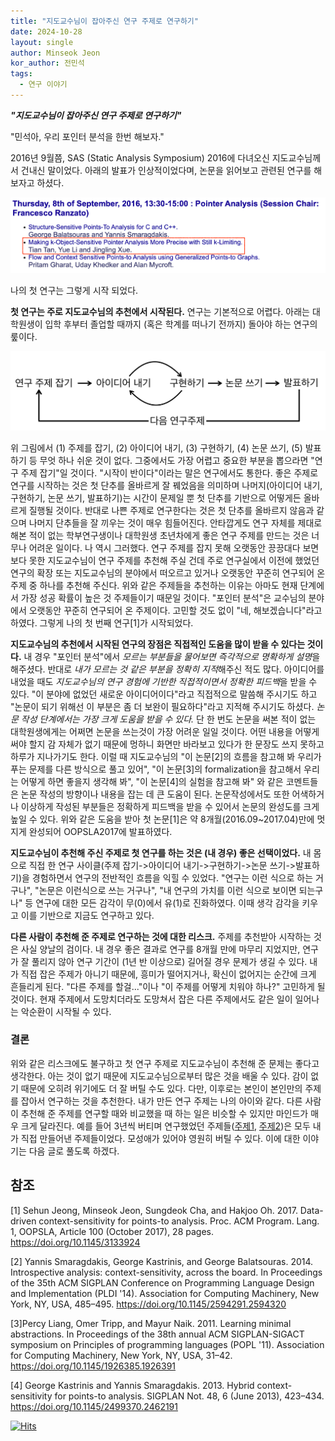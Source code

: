 ```yaml
---
title: "지도교수님이 잡아주신 연구 주제로 연구하기"
date: 2024-10-28
layout: single
author: Minseok Jeon
kor_author: 전민석
tags:
  - 연구 이야기
---
```


***"지도교수님이 잡아주신 연구 주제로 연구하기"***


"민석아, 우리 포인터 분석을 한번 해보자."

2016년 9월쯤, SAS (Static Analysis Symposium) 2016에 다녀오신 지도교수님께서 건내신 말이었다.
아래의 발표가 인상적이었다며, 논문을 읽어보고 관련된 연구를 해보자고 하셨다.

<img src="../images/SAS.png" alt="drawing" width="800"/>

나의 첫 연구는 그렇게 시작 되었다.





**첫 연구는 주로 지도교수님의 추천에서 시작된다.**
연구는 기본적으로 어렵다. 아래는 대학원생이 입학 후부터 졸업할 때까지 (혹은 학계를 떠나기 전까지) 돌아야 하는 연구의 뤂이다.

<img src="../images/research.png" alt="drawing" width="800"/>

위 그림에서 (1) 주제를 잡기, (2) 아이디어 내기, (3) 구현하기, (4) 논문 쓰기, (5) 발표하기 등 무엇 하나 쉬운 것이 없다.
그중에서도 가장 어렵고 중요한 부분을 뽑으라면 "연구 주제 잡기"일 것이다.
"시작이 반이다"이라는 말은 연구에서도 통한다.
좋은 주제로 연구를 시작하는 것은 첫 단추를 올바르게 잘 꿰었음을 의미하며 나머지(아이디어 내기, 구현하기, 논문 쓰기, 발표하기)는 시간이 문제일 뿐 첫 단추를 기반으로 어떻게든 올바르게 질행될 것이다.
반대로 나쁜 주제로 연구한다는 것은 첫 단추를 올바르지 않음과 같으며 나머지 단추들을 잘 끼우는 것이 매우 힘들어진다.
안타깝게도 연구 자체를 제대로 해본 적이 없는 학부연구생이나 대학원생 초년차에게 좋은 연구 주제를 만드는 것은 너무나 어려운 일이다.
나 역시 그러했다. 
연구 주제를 잡지 못해 오랫동안 끙끙대다 보면 보다 못한 지도교수님이 연구 주제를 추천해 주실 건데 주로 연구실에서 이전에 했었던 연구의 확장 또는 지도교수님의 분야에서 떠오르고 있거나 오랫동안 꾸준히 연구되어 온 주제 중 하나를 추천해 주신다.
위와 같은 주제들을 추천하는 이유는 아마도 현재 단계에서 가장 성공 확률이 높은 것 주제들이기 때문일 것이다. 
"포인터 분석"은 교수님의 분야에서 오랫동안 꾸준히 연구되어 온 주제이다.
고민할 것도 없이 "네, 해보겠습니다"라고 하였다.
그렇게 나의 첫 번째 연구[1]가 시작되었다.


**지도교수님의 추천에서 시작된 연구의 장점은 직접적인 도움을 많이 받을 수 있다는 것이다.**
내 경우 "포인터 분석"에서 *모르는 부분들을 물어보면 즉각적으로 명확하게 설명*을 해주셨다.
반대로 *내가 모르는 것 같은 부분을 정확히 지적*해주신 적도 많다.
아이디어를 내었을 때도 *지도교수님의 연구 경험에 기반한 직접적이면서 정확한 피드백*을 받을 수 있다.
"이 분야에 없었던 새로운 아이디어이다"라고 직접적으로 말씀해 주시기도 하고 "논문이 되기 위해선 이 부분은 좀 더 보완이 필요하다"라고 지적해 주시기도 하셨다.
*논문 작성 단계에서는 가장 크게 도움을 받을 수 있다.*
단 한 번도 논문을 써본 적이 없는 대학원생에게는 어쩌면 논문을 쓰는것이 가장 어려운 일일 것이다.
어떤 내용을 어떻게 써야 할지 감 자체가 없기 때문에 멍하니 화면만 바라보고 있다가 한 문장도 쓰지 못하고 하루가 지나가기도 한다.
이럴 때 지도교수님의 "이 논문[2]의 흐름을 참고해 봐 우리가 푸는 문제를 다른 방식으로 풀고 있어", "이 논문[3]의 formalization을 참고해서 우리는 어떻게 하면 좋을지 생각해 봐", "이 논문[4]의 실험을 참고해 봐"
와 같은 코멘트들은 논문 작성의 방향이나 내용을 잡는 데 큰 도움이 된다.
논문작성에서도 또한 어색하거나 이상하게 작성된 부분들은 정확하게 피드백을 받을 수 있어서 논문의 완성도를 크게 높일 수 있다.
위와 같은 도움을 받아 첫 논문[1]은 약 8개월(2016.09~2017.04)만에 멋지게 완성되어 OOPSLA2017에 발표하였다.


**지도교수님이 추천해 주신 주제로 첫 연구를 하는 것은 (내 경우) 좋은 선택이었다.**
내 몸으로 직접 한 연구 사이클(주제 잡기->아이디어 내기->구현하기->논문 쓰기->발표하기)을 경험하면서 연구의 전반적인 흐름을 익힐 수 있었다.
"연구는 이런 식으로 하는 거구나", "논문은 이런식으로 쓰는 거구나", "내 연구의 가치를 이런 식으로 보이면 되는구나" 등 연구에 대한 모든 감각이 무(0)에서 유(1)로 진화하였다.
이때 생각 감각을 키우고 이를 기반으로 지금도 연구하고 있다.



**다른 사람이 추천해 준 주제로 연구하는 것에 대한 리스크.**
주제를 추천받아 시작하는 것은 사실 양날의 검이다.
내 경우 좋은 결과로 연구를 8개월 만에 마무리 지었지만, 연구가 잘 풀리지 않아 연구 기간이 (1년 반 이상으로) 길어질 경우 문제가 생길 수 있다.
내가 직접 잡은 주제가 아니기 때문에, 흥미가 떨어지거나, 확신이 없어지는 순간에 크게 흔들리게 된다.
"다른 주제를 할걸..."이나 "이 주제를 어떻게 치워야 하나?" 고민하게 될 것이다. 
현재 주제에서 도망치더라도 도망쳐서 잡은 다른 주제에서도 같은 일이 일어나는 악순환이 시작될 수 있다.


### 결론
위와 같은 리스크에도 불구하고 첫 연구 주제로 지도교수님이 추천해 준 문제는 좋다고 생각한다.
아는 것이 없기 때문에 지도교수님으로부터 많은 것을 배울 수 있다. 
감이 없기 때문에 오히려 위기에도 더 잘 버틸 수도 있다. 
다만, 이후로는 본인이 본인만의 주제를 잡아서 연구하는 것을 추천한다. 
내가 만든 연구 주제는 나의 아이와 같다. 
다른 사람이 추천해 준 주제를 연구할 때와 비교했을 때 하는 일은 비슷할 수 있지만 마인드가 매우 크게 달라진다.
예를 들어 3년씩 버티며 연구했었던 주제들([주제1](https://minseokjgit.github.io/ep2/), [주제2](https://minseokjgit.github.io/ep3/))은 모두 내가 직접 만들어낸 주제들이었다.
모성애가 있어야 영원히 버틸 수 있다.
이에 대한 이야기는 다음 글로 풀도록 하겠다.





## 참조
[1] Sehun Jeong, Minseok Jeon, Sungdeok Cha, and Hakjoo Oh. 2017. Data-driven context-sensitivity for points-to analysis. Proc. ACM Program. Lang. 1, OOPSLA, Article 100 (October 2017), 28 pages. https://doi.org/10.1145/3133924

[2] Yannis Smaragdakis, George Kastrinis, and George Balatsouras. 2014. Introspective analysis: context-sensitivity, across the board. In Proceedings of the 35th ACM SIGPLAN Conference on Programming Language Design and Implementation (PLDI '14). Association for Computing Machinery, New York, NY, USA, 485–495. https://doi.org/10.1145/2594291.2594320

[3]Percy Liang, Omer Tripp, and Mayur Naik. 2011. Learning minimal abstractions. In Proceedings of the 38th annual ACM SIGPLAN-SIGACT symposium on Principles of programming languages (POPL '11). Association for Computing Machinery, New York, NY, USA, 31–42. https://doi.org/10.1145/1926385.1926391

[4] George Kastrinis and Yannis Smaragdakis. 2013. Hybrid context-sensitivity for points-to analysis. SIGPLAN Not. 48, 6 (June 2013), 423–434. https://doi.org/10.1145/2499370.2462191

[![Hits](https://hits.seeyoufarm.com/api/count/incr/badge.svg?url=https%3A%2F%2Fminseokjgit.github.io%2Fep4%2F&count_bg=%233D59C8&title_bg=%23555555&icon=&icon_color=%23E7E7E7&title=hits&edge_flat=false)](https://hits.seeyoufarm.com)